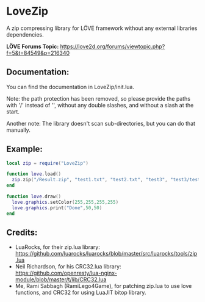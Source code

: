 # LoveZip
A zip compressing library for LÖVE framework without any external libraries dependencies.

**LÖVE Forums Topic:** https://love2d.org/forums/viewtopic.php?f=5&t=84549&p=216340

## Documentation:
You can find the documentation in LoveZip/init.lua.

Note: the path protection has been removed, so please provide the paths with '/' instead of '\', without any double slashes, and without a slash at the start.

Another note: The library doesn't scan sub-directories, but you can do that manually.

## Example:
```lua
local zip = require("LoveZip")

function love.load()
  zip.zip("/Result.zip", "test1.txt", "test2.txt", "test3", "test3/test4")
end

function love.draw()
  love.graphics.setColor(255,255,255,255)
  love.graphics.print("Done",50,50)
end
```

## Credits:
- LuaRocks, for their zip.lua library: https://github.com/luarocks/luarocks/blob/master/src/luarocks/tools/zip.lua
- Neil Richardson, for his CRC32.lua library: https://github.com/openresty/lua-nginx-module/blob/master/t/lib/CRC32.lua
- Me, Rami Sabbagh (RamiLego4Game), for patching zip.lua to use love functions, and CRC32 for using LuaJIT bitop library.